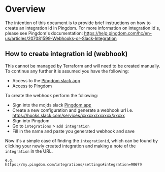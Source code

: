 # Overview
The intention of this document is to provide brief instructions on how to create an integration id in Pingdom. For more information on integration id's, please see Pingdom's documentation: https://help.pingdom.com/hc/en-us/articles/207081599-Webhooks-or-Slack-Integration
## How to create integration id (webhook)
This cannot be managed by Terraform and will need to be created manually. To continue any further it is assumed you have the following:
 - Access to the [Pingdom slack app](https://slack.com/apps/A0F814AV7-pingdom?next_id=0)
 - Access to Pingdom

To create the webhook perform the following:
 - Sign into the mojds slack [Pingdom app](https://slack.com/apps/A0F814AV7-pingdom?next_id=0)
 - Create a new configuration and generate a webhook url i.e. https://hooks.slack.com/services/xxxxxx/xxxxxx/xxxxx
 - Sign into Pingdom
 - Go to `integrations` > `add integration`
 - Fill in the name and paste you generated webhook and save

Now it's a simple case of finding the `integrationid`, which can be found by clicking your newly created integration and making a note of the `integration` in the URL. 
```
e.g. 
https://my.pingdom.com/integrations/settings#integration=90679
```
